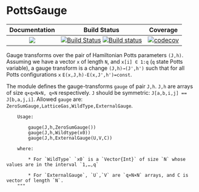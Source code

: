 # PottsGauge
| **Documentation**                       | **Build Status**                                                                                | **Coverage** |
|:---------------------------------------:|:-----------------------------------------------------------------------------------------------:|:------------:|
| [![](https://img.shields.io/badge/docs-latest-blue.svg)](https://pagnani.github.io/PottsGauge/dev) | [![Build Status](https://travis-ci.com/pagnani/PottsGauge.svg?branch=master)](https://travis-ci.com/pagnani/PottsGauge) [![Build status](https://ci.appveyor.com/api/projects/status/ug0kr4hunm5wn163?svg=true)](https://ci.appveyor.com/project/pagnani/pottsgauge) | [![codecov](https://codecov.io/gh/pagnani/PottsGauge/branch/master/graph/badge.svg)](https://codecov.io/gh/pagnani/PottsGauge) |

Gauge transforms over the pair of Hamiltonian Potts parameters `(J,h)`. Assuming we have
a vector `x` of length `N`, and `x[i] ∈ 1:q` (`q` state Potts variable), a gauge transform
is a change `(J,h)→(J',h')` such that for all Potts configurations `x`
`E(x,J,h)-E(x,J',h')=const`.

The module defines  the gauge-transforms `gauge` of pair `J,h`. `J,h` are arrays of size `q×q×N×N, q×N` respectively. `J` should be symmetric: `J[a,b,i,j] == J[b,a,j,i]`. Allowed `gauge` are:  `ZeroSumGauge,LatticeGas,WildType,ExternalGauge`.

```
    Usage:

        gauge(J,h,ZeroSumGauge())
        gauge(J,h,Wildtype(x0))
        gauge(J,h,ExternalGauge(U,V,C))

    where:

        * For `WildType` `x0` is a `Vector{Int}` of size `N` whose values are in the interval `1,…,q`

        * For `ExternalGauge`, `U`,`V` are `q×N×N` arrays, and C is vector of length `N`.
    """
```
